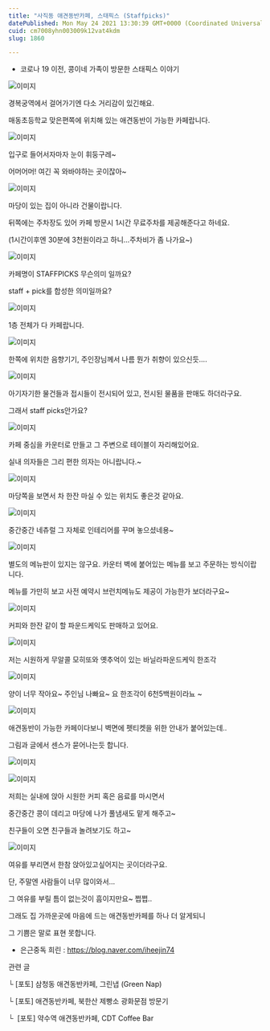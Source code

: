 ```yaml
---
title: "사직동 애견동반카페, 스태픽스 (Staffpicks)"
datePublished: Mon May 24 2021 13:30:39 GMT+0000 (Coordinated Universal Time)
cuid: cm7008yhn003009k12vat4kdm
slug: 1860

---
```



- 코로나 19 이전, 콩이네 가족이 방문한 스태픽스 이야기

![이미지](https://cdn.hashnode.com/res/hashnode/image/upload/v1739249458734/1a0c9640-b418-4bd3-a7ce-c5078be59e06.png)

경복궁역에서 걸어가기엔 다소 거리감이 있긴해요.

매동초등학교 맞은편쪽에 위치해 있는 애견동반이 가능한 카페랍니다.

![이미지](https://cdn.hashnode.com/res/hashnode/image/upload/v1739249461065/a3ba2df5-8866-4540-9ef2-811d8af9ffaf.png)

입구로 들어서자마자 눈이 휘둥구레~

어머어머! 여긴 꼭 와바야하는 곳이잖아~

![이미지](https://cdn.hashnode.com/res/hashnode/image/upload/v1739249463691/8f284651-de3a-4338-a442-b5f5dc844528.png)

마당이 있는 집이 아니라 건물이랍니다.

뒤쪽에는 주차장도 있어 카페 방문시 1시간 무료주차를 제공해준다고 하네요.

(1시간이후엔 30분에 3천원이라고 하니…주차비가 좀 나가요~)

![이미지](https://cdn.hashnode.com/res/hashnode/image/upload/v1739249466472/bcd5842a-c205-4ec2-9dd9-b4728fe3a4ba.png)

카페명이 STAFFPICKS 무슨의미 일까요?

staff + pick를 합성한 의미일까요?

![이미지](https://cdn.hashnode.com/res/hashnode/image/upload/v1739249469008/f3dae69b-9e43-4fb8-9bee-9f6f441195c4.png)

1층 전체가 다 카페랍니다.

![이미지](https://cdn.hashnode.com/res/hashnode/image/upload/v1739249471698/553b6c36-eacd-442f-bb58-697387079d05.png)

한쪽에 위치한 음향기기, 주인장님께서 나름 뭔가 취향이 있으신듯….

![이미지](https://cdn.hashnode.com/res/hashnode/image/upload/v1739249474189/1c49bfa6-411b-4115-ab6f-6177d46bcd8e.png)

아기자기한 물건들과 접시들이 전시되어 있고, 전시된 물품을 판매도 하더라구요.

그래서 staff picks안가요?

![이미지](https://cdn.hashnode.com/res/hashnode/image/upload/v1739249476605/3d395cac-64b7-4942-af26-6e7122da8855.png)

카페 중심을 카운터로 만들고 그 주변으로 테이블이 자리해있어요.

실내 의자들은 그리 편한 의자는 아니랍니다.~

![이미지](https://cdn.hashnode.com/res/hashnode/image/upload/v1739249479441/36fe27df-b347-4d9e-8afa-09ede38eb4fe.png)

마당쪽을 보면서 차 한잔 마실 수 있는 위치도 좋은것 같아요.

![이미지](https://cdn.hashnode.com/res/hashnode/image/upload/v1739249481817/517faf0b-49db-490a-a145-125092bae40d.png)

중간중간 네츄럴 그 자체로 인테리어를 꾸며 놓으셨네용~

![이미지](https://cdn.hashnode.com/res/hashnode/image/upload/v1739249484377/3e7d541d-e6fc-4796-b8db-9256918d3f2d.png)

별도의 메뉴판이 있지는 않구요. 카운터 벽에 붙어있는 메뉴를 보고 주문하는 방식이랍니다.

메뉴를 가만히 보고 사전 예약시 브런치메뉴도 제공이 가능한가 보더라구요~

![이미지](https://cdn.hashnode.com/res/hashnode/image/upload/v1739249487013/0f7b2e33-bc8a-48bc-959b-f7bfd73002ad.png)

커피와 한잔 같이 할 파운드케익도 판매하고 있어요.

![이미지](https://cdn.hashnode.com/res/hashnode/image/upload/v1739249489654/b8bfcd9f-000c-49a7-9449-27921c48b4da.png)

저는 시원하게 무알콜 모히또와 옛추억이 있는 바닐라파운드케익 한조각

![이미지](https://cdn.hashnode.com/res/hashnode/image/upload/v1739249492523/c2b8f8af-cdf2-4abb-b867-e13693109c30.png)

양이 너무 작아요~ 주인님 나빠요~ 요 한조각이 6천5백원이라뇨 ~

![이미지](https://cdn.hashnode.com/res/hashnode/image/upload/v1739249495027/78978981-46bf-4338-a3fb-a360efd32cb7.png)

애견동반이 가능한 카페이다보니 벽면에 펫티켓을 위한 안내가 붙어있는데..

그림과 글에서 센스가 묻어나는듯 합니다.

![이미지](https://cdn.hashnode.com/res/hashnode/image/upload/v1739249497455/95041750-0f23-4fc8-882d-d0c63c80143a.png)

![이미지](https://cdn.hashnode.com/res/hashnode/image/upload/v1739249500008/62f47473-f2c9-41b2-b560-8476958725ab.png)

저희는 실내에 앉아 시원한 커피 혹은 음료를 마시면서

중간중간 콩이 데리고 마당에 나가 풀냄새도 맡게 해주고~

친구들이 오면 친구들과 놀려보기도 하고~

![이미지](https://cdn.hashnode.com/res/hashnode/image/upload/v1739249502682/820fc7a6-5769-45fb-bd8a-f8378e1c9d7a.png)

여유를 부리면서 한참 앉아있고싶어지는 곳이더라구요.

단, 주말엔 사람들이 너무 많이와서…

그 여유를 부릴 틈이 없는것이 흠이지만요~ 쩝쩝..

그래도 집 가까운곳에 마음에 드는 애견동반카페를 하나 더 알게되니

그 기쁨은 말로 표현 못합니다.

- 은근중독 희린 : https://blog.naver.com/iheejin74

관련 글

└ [포토] 삼청동 애견동반카페, 그린냅 (Green Nap)

└ [포토] 애견동반카페, 북한산 제빵소 광화문점 방문기

└  [포토] 약수역 애견동반카페, CDT Coffee Bar